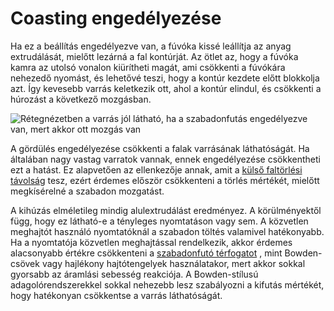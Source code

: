 # Coasting engedélyezése

Ha ez a beállítás engedélyezve van, a fúvóka kissé leállítja az anyag extrudálását, mielőtt lezárná a fal kontúrját. Az ötlet az, hogy a fúvóka kamra az utolsó vonalon kiürítheti magát, ami csökkenti a fúvókára nehezedő nyomást, és lehetővé teszi, hogy a kontúr kezdete előtt blokkolja azt. Így kevesebb varrás keletkezik ott, ahol a kontúr elindul, és csökkenti a húrozást a következő mozgásban.

<!--screenshot {
"image_path": "coasting_enable.png",
"models": [{"script": "phone_holder.scad"}],
"camera_position": [0, -215, 117],
"minimum_layer": 1,
"structures": ["travels", "helpers", "shell", "infill", "starts"],
"settings": {
    "coasting_enable": true,
    "coasting_volume": 0.06,
    "z_seam_position": "backright"
},
"colours": 32
}-->

![Rétegnézetben a varrás jól látható, ha a szabadonfutás engedélyezve van, mert akkor ott mozgás van](../images/coasting_enable.png)

A gördülés engedélyezése csökkenti a falak varrásának láthatóságát. Ha általában nagy vastag varratok vannak, ennek engedélyezése csökkentheti ezt a hatást. Ez alapvetően az ellenkezője annak, amit a [külső faltörlési távolság](../shell/wall_0_wipe_dist.md) tesz, ezért érdemes először csökkenteni a törlés mértékét, mielőtt megkísérelné a szabadon mozgatást.

A kihúzás elméletileg mindig alulextrudálást eredményez. A körülményektől függ, hogy ez látható-e a tényleges nyomtatáson vagy sem. A közvetlen meghajtót használó nyomtatóknál a szabadon töltés valamivel hatékonyabb. Ha a nyomtatója közvetlen meghajtással rendelkezik, akkor érdemes alacsonyabb értékre csökkenteni a [szabadonfutó térfogatot](coasting_volume.md) , mint Bowden-csövek vagy hajlékony hajtótengelyek használatakor, mert akkor sokkal gyorsabb az áramlási sebesség reakciója. A Bowden-stílusú adagolórendszerekkel sokkal nehezebb lesz szabályozni a kifutás mértékét, hogy hatékonyan csökkentse a varrás láthatóságát.
